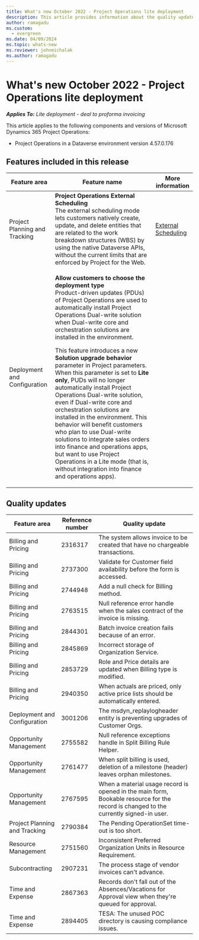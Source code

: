 ```yaml
---
title: What's new October 2022 - Project Operations lite deployment
description: This article provides information about the quality updates that are available in the October 2022 release of Microsoft Dynamics 365 Project Operations lite deployment.
author: ramagadu
ms.custom:
  - evergreen
ms.date: 04/09/2024
ms.topic: whats-new
ms.reviewer: johnmichalak 
ms.author: ramagadu
---
```


# What's new October 2022 - Project Operations lite deployment

_**Applies To:** Lite deployment - deal to proforma invoicing_

This article applies to the following components and versions of Microsoft Dynamics 365 Project Operations:

- Project Operations in a Dataverse environment version 4.57.0.176

## Features included in this release

| Feature area | Feature name | More information |
| --- | --- | --- |
| Project Planning and Tracking | **Project Operations External Scheduling**<br>The external scheduling mode lets customers natively create, update, and delete entities that are related to the work breakdown structures (WBS) by using the native Dataverse APIs, without the current limits that are enforced by Project for the Web. | [External Scheduling](/dynamics365/project-operations/project-management/external-scheduling) |
| Deployment and Configuration | <p>**Allow customers to choose the deployment type**<br>Product-driven updates (PDUs) of Project Operations are used to automatically install Project Operations Dual-write solution when Dual-write core and orchestration solutions are installed in the environment.</p><p>This feature introduces a new **Solution upgrade behavior** parameter in Project parameters. When this parameter is set to **Lite only**, PUDs will no longer automatically install Project Operations Dual-write solution, even if Dual-write core and orchestration solutions are installed in the environment. This behavior will benefit customers who plan to use Dual-write solutions to integrate sales orders into finance and operations apps, but want to use Project Operations in a Lite mode (that is, without integration into finance and operations apps).</p> | |

## Quality updates

| Feature area | Reference number | Quality update |
| --- | --- | --- |
| Billing and Pricing | 2316317 | The system allows invoice to be created that have no chargeable transactions. |
| Billing and Pricing | 2737300 | Validate for Customer field availability before the form is accessed. |
| Billing and Pricing | 2744948 | Add a null check for Billing method. |
| Billing and Pricing | 2763515 | Null reference error handle when the sales contract of the invoice is missing. |
| Billing and Pricing | 2844301 | Batch invoice creation fails because of an error. |
| Billing and Pricing | 2845869 | Incorrect storage of Organization Service. |
| Billing and Pricing | 2853729 | Role and Price details are updated when Billing type is modified. |
| Billing and Pricing | 2940350 | When actuals are priced, only active price lists should be automatically entered. |
| Deployment and Configuration | 3001206 | The msdyn\_replaylogheader entity is preventing upgrades of Customer Orgs. |
| Opportunity Management | 2755582 | Null reference exceptions handle in Split Billing Rule Helper. |
| Opportunity Management | 2761477 | When split billing is used, deletion of a milestone (header) leaves orphan milestones. |
| Opportunity Management | 2767595 | When a material usage record is opened in the main form, Bookable resource for the record is changed to the currently signed-in user. |
| Project Planning and Tracking | 2790384 | The Pending OperationSet time-out is too short. |
| Resource Management | 2751560 | Inconsistent Preferred Organization Units in Resource Requirement. |
| Subcontracting | 2907231 | The process stage of vendor invoices can't advance. |
| Time and Expense | 2867363 | Records don't fall out of the Absences/Vacations for Approval view when they're queued for approval. |
| Time and Expense | 2894405 | TESA: The unused POC directory is causing compliance issues. |
